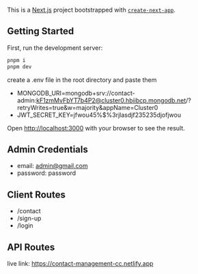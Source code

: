 This is a [Next.js](https://nextjs.org/) project bootstrapped with [`create-next-app`](https://github.com/vercel/next.js/tree/canary/packages/create-next-app).

## Getting Started

First, run the development server:

```bash
pnpm i
pnpm dev
```

create a .env file in the root directory and paste them

- MONGODB_URI=mongodb+srv://contact-admin:kF1zmMvFbYT7b4P2@cluster0.hbiibcp.mongodb.net/?retryWrites=true&w=majority&appName=Cluster0
- JWT_SECRET_KEY=jfwou45%$%3rjlasdjf235235djofjwou

Open [http://localhost:3000](http://localhost:3000) with your browser to see the result.

## Admin Credentials

- email: admin@gmail.com
- password: password

## Client Routes

- /contact
- /sign-up
- /login

## API Routes

live link: https://contact-management-cc.netlify.app
